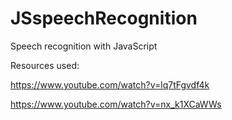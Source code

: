 # JSspeechRecognition
Speech recognition with JavaScript


Resources used:

https://www.youtube.com/watch?v=lq7tFgvdf4k

https://www.youtube.com/watch?v=nx_k1XCaWWs

